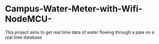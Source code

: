 # Campus-Water-Meter-with-Wifi-NodeMCU-
This project aims to get real time data of water flowing through a pipe on a real time database
